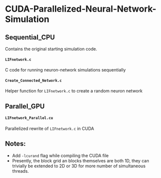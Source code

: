 # CUDA-Parallelized-Neural-Network-Simulation

## Sequential_CPU
Contains the original starting simulation code.
#### `LIFnetwork.c`
C code for running neuron-network simulations sequentially
#### `Create_Connected_Network.c`
Helper function for `LIFnetwork.c` to create a random neuron network

## Parallel_GPU
#### `LIFnetwork_Parallel.cu`
Parallelized rewrite of `LIFnetwork.c` in CUDA

## Notes:
- Add `-lcurand` flag while compiling the CUDA file
- Presently, the block grid an blocks themselves are both 1D, they can trivially be extended to 2D or 3D for more number of simultaneous threads.
